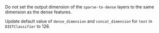 Do not set the output dimension of the `sparse-to-dense` layers to the same dimension as the dense features.

Update default value of `dense_dimension` and `concat_dimension` for `text` in `DIETClassifier` to 128.
